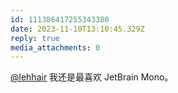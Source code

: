 ```yaml
---
id: 111386417255343380
date: 2023-11-10T13:10:45.329Z
reply: true
media_attachments: 0
---
```


[@lehhair](https://misskey.lehhair.net/@lehhair) 我还是最喜欢 JetBrain Mono。

